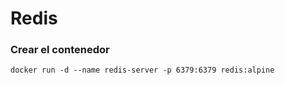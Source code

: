 # Redis

### Crear el contenedor

```
docker run -d --name redis-server -p 6379:6379 redis:alpine
```
